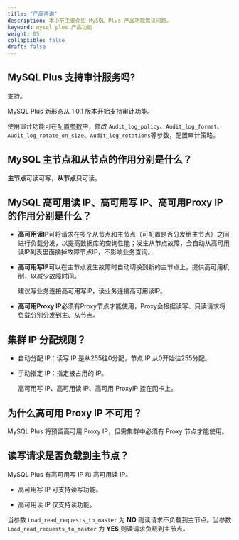 ```yaml
---
title: "产品咨询"
description: 本小节主要介绍 MySQL Plus 产品功能常见问题。 
keyword: mysql plus 产品功能
weight: 05
collapsible: false
draft: false
---
```


## MySQL Plus 支持审计服务吗?

支持。

MySQL Plus 新形态从 1.0.1 版本开始支持审计功能。

使用审计功能可在[配置参数](../../manual/config_para/modify_para)中，修改 `Audit_log_policy`、`Audit_log_format`、`Audit_log_rotate_on_size`、`Audit_log_rotations`等参数，配置审计策略。

## MySQL 主节点和从节点的作用分别是什么？

**主节点**可读可写，**从节点**只可读。

## MySQL 高可用读 IP、高可用写 IP、高可用Proxy IP的作用分别是什么？

- **高可用读IP**可将请求在多个从节点和主节点（可配置是否分发给主节点）之间进行负载分发，以提高数据库的查询性能；发生从节点故障，会自动从高可用读IP列表里面摘掉故障节点IP，不影响业务查询。

- **高可用写IP**可以在主节点发生故障时自动切换到新的主节点上，提供高可用机制，以减少故障时间。

  建议写业务连接高可用写IP，读业务连接高可用读IP。

- **高可用Proxy IP**必须有Proxy节点才能使用，Proxy会根据读写、只读请求将负载分别分发到主、从节点。

## 集群 IP 分配规则？

- 自动分配 IP：读写 IP 是从255往0分配，节点 IP 从0开始往255分配。
- 手动指定 IP：指定被占用的 IP。
  
  高可用写 IP、高可用读 IP、高可用 ProxyIP 挂在网卡上。

## 为什么高可用 Proxy IP 不可用？

MySQL Plus 将预留高可用 Proxy IP，但需集群中必须有 Proxy 节点才能使用。

## 读写请求是否负载到主节点？

MySQL Plus 有高可用写 IP 和 高可用读 IP。

- 高可用写 IP 可支持读写功能。

- 高可用读 IP 仅支持读功能。

当参数 `Load_read_requests_to_master` 为 **NO** 则读请求不负载到主节点。当参数 `Load_read_requests_to_master` 为 **YES** 则读请求负载到主节点。

